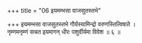 +++
title = "06 इयमम्भसा वाजसुतस्तभे"

+++
इयमम्भसा वाजसुतस्तभे गौर्यस्यामिन्द्रो वरुणस्तित्विषाते ।  
नृम्णमनृम्णं सचत इयमागन् धीरः पशुर्वीर्यमा विवेश ॥ ६ ॥